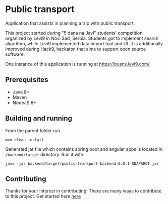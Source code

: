 # Public transport

Application that assists in planning a trip with public transport.

This project started during "5 dana na Javi" students' competition organized by Levi9 in Novi Sad, Serbia. Students got to implement search algorithm, while Levi9 implemented data import tool and UI. It is additionally improved during Hack9, hackaton that aims to support open source software.

One instance of this application is running at https://busns.levi9.com/

## Prerequisites

* Java 8+
* Maven
* NodeJS 8+

## Building and running

From the parent folder run 

`mvn clean install`

Generated jar file which contains spring boot and angular apps is located in `/backend/target` directory. Run it with:

`java -jar backend/target/public-transport-backend-0.0.1-SNAPSHOT.jar`

## Contributing

Thanks for your interest in contributing! There are many ways to contribute to this project. Get started here 
[here](./blob/master/CONTRIBUTING.md)

